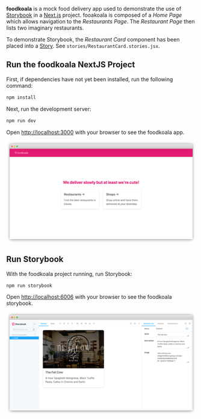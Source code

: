 **foodkoala** is a mock food delivery app used to demonstrate the use of [Storybook](https://storybook.js.org) in a [Next.js](https://nextjs.org/) project. fooakoala is composed of a _Home Page_ which allows navigation to the _Restaurants Page_. The _Restaurant Page_ then lists two imaginary restaurants.

To demonstrate Storybook, the _Restaurant Card_ component has been placed into a [Story](https://storybook.js.org/docs/react/get-started/whats-a-story). See `stories/RestaurantCard.stories.jsx`.

## Run the foodkoala NextJS Project
First, if dependencies have not yet been installed, run the following command:

```bash
npm install
```

Next, run the development server:

```bash
npm run dev
```

Open [http://localhost:3000](http://localhost:3000) with your browser to see the foodkoala app.

![foodkoala home page](/docs/assets/foodkoala_home.png)

## Run Storybook
With the foodkoala project running, run Storybook:

```bash
npm run storybook
```

Open [http://localhost:6006](http://localhost:6006) with your browser to see the foodkoala storybook.

![foodkoala storybook](/docs/assets/foodkoala_storybook.png)

